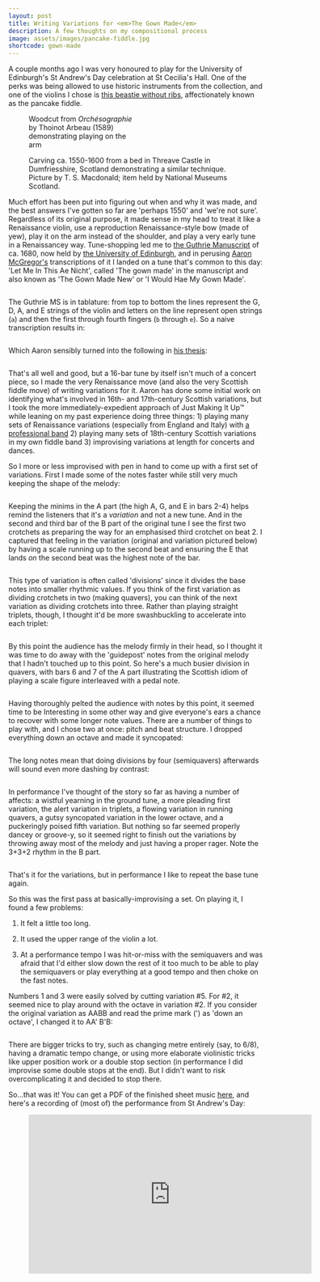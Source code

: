 ```yaml
---
layout: post
title: Writing Variations for <em>The Gown Made</em>
description: A few thoughts on my compositional process
image: assets/images/pancake-fiddle.jpg
shortcode: gown-made
---
```


A couple months ago I was very honoured to play for the University of Edinburgh's St Andrew's Day celebration at St
Cecilia's Hall. One of the perks was being allowed to use historic instruments from the collection, and one of the
violins I chose is [this beastie without ribs](https://collections.ed.ac.uk/stcecilias/record/96158), affectionately
known as the pancake fiddle.

<div class="image image-row">
  <figure class="half-image">
    <img src="/assets/images/orchesographie-fiddle.png" alt="" />
    <figcaption style='max-width: 220px'>Woodcut from <em>Orchésographie</em> by Thoinot Arbeau (1589) demonstrating playing on the arm</figcaption>
  </figure>
  <figure class="half-image">
    <img src="/assets/images/threave-castle-fiddle.jpg" alt="" />
    <figcaption>Carving ca. 1550-1600 from a bed in Threave Castle in Dumfriesshire, Scotland demonstrating a similar
    technique. Picture by T. S. Macdonald; item held by National Museums Scotland.</figcaption>
  </figure>
</div>

<div class="image">
</div>

Much effort has been put into figuring out when and why it was made, and the best answers I've gotten so far are
'perhaps 1550' and 'we're not sure'. Regardless of its original purpose, it made sense in my head to treat it like a
Renaissance violin, use a reproduction Renaissance-style bow (made of yew), play it on the arm instead of the shoulder,
and play a very early tune in a Renaissancey way. Tune-shopping led me to [the Guthrie Manuscript](https://hms.scot/manuscripts/sources/6/)
of ca. 1680, now held by [the University of
Edinburgh](https://images.is.ed.ac.uk/luna/servlet/detail/UoEwmm~2~2~55863~103592:Sermons-by-Mr--James-Guthrie%2C-1650-?qvq=q:repro_title%3D%22Sermons%20by%20Mr.%20James%20Guthrie%2C%201650-60%22&mi=1&trs=10),
and in perusing [Aaron McGregor's](https://fillocksfiddlers.com/) transcriptions of it I landed on a tune that's common
to this day: 'Let Me In This Ae Nicht', called 'The gown made' in the manuscript and also known as 'The Gown Made New'
or 'I Would Hae My Gown Made'.

<span class="image">
  <img src="/assets/images/gown-made-guthrie.png" alt="" />
</span>

The Guthrie MS is in tablature: from top to bottom the lines represent the G, D, A, and E strings of the violin and
letters on the line represent open strings (`a`) and then the first through fourth fingers (`b` through `e`). So a naive
transcription results in:


<span class="image">
  <img src="/assets/images/gown-made-transcription.png" alt="" />
</span>

Which Aaron sensibly turned into the following in [his thesis](https://theses.gla.ac.uk/81749/):


<span class="image">
  <img src="/assets/images/gown-made-mcgregor.png" alt="" />
</span>

That's all well and good, but a 16-bar tune by itself isn't much of a concert piece, so I made the very Renaissance move
(and also the very Scottish fiddle move) of writing variations for it. Aaron has done some initial work on identifying
what's involved in 16th- and 17th-century Scottish variations, but I took the more immediately-expedient approach of
Just Making It Up™ while leaning on my past experience doing three things: 1) playing many sets of Renaissance
variations (especially from England and Italy) with [a professional band](https://www.newberryconsort.org/) 2) playing
many sets of 18th-century Scottish variations in my own fiddle band 3) improvising variations at length for concerts and
dances.

So I more or less improvised with pen in hand to come up with a first set of variations. First I made some of the notes
faster while still very much keeping the shape of the melody:


<span class="imagemain">
  <img src="/assets/images/gown-made-var-1.png" alt="" />
</span>

Keeping the minims in the A part (the high A, G, and E in bars 2-4) helps remind the listeners that it's a *variation* and
not a new tune. And in the second and third bar of the B part of the original tune I see the first two crotchets as
preparing the way for an emphasised third crotchet on beat 2. I captured that feeling in the variation (original and
variation pictured below) by having a scale running up to the second beat and ensuring the E that lands *on* the second beat was
the highest note of the bar.

<span class="imagemain">
  <img src="/assets/images/gown-made-var-1-gesture.png" alt="" />
</span>

This type of variation is often called 'divisions' since it divides the base notes into smaller rhythmic values. If you
think of the first variation as dividing crotchets in two (making quavers), you can think of the next variation as
dividing crotchets into three. Rather than playing straight triplets, though, I thought it'd be more swashbuckling to
accelerate into each triplet:

<span class="imagemain">
  <img src="/assets/images/gown-made-var-2.png" alt="" />
</span>

By this point the audience has the melody firmly in their head, so I thought it was time to do away with the 'guidepost'
notes from the original melody that I hadn't touched up to this point. So here's a much busier division in quavers, with
bars 6 and 7 of the A part illustrating the Scottish idiom of playing a scale figure interleaved with a pedal note.

<span class="imagemain">
  <img src="/assets/images/gown-made-var-3.png" alt="" />
</span>

Having thoroughly pelted the audience with notes by this point, it seemed time to be Interesting in some other way and
give everyone's ears a chance to recover with some longer note values. There are a number of things to play with, and I
chose two at once: pitch and beat structure. I dropped everything down an octave and made it syncopated:

<span class="imagemain">
  <img src="/assets/images/gown-made-var-4.png" alt="" />
</span>

The long notes mean that doing divisions by four (semiquavers) afterwards will sound even more dashing by contrast:

<span class="imagemain">
  <img src="/assets/images/gown-made-var-5.png" alt="" />
</span>

In performance I've thought of the story so far as having a number of affects: a wistful yearning in the ground
tune, a more pleading first variation, the alert variation in triplets, a flowing variation in running quavers, a gutsy
syncopated variation in the lower octave, and a puckeringly poised fifth variation. But nothing so far seemed properly
dancey or groove-y, so it seemed right to finish out the variations by throwing away most of the melody and just having
a proper rager. Note the 3+3+2 rhythm in the B part.

<span class="imagemain">
  <img src="/assets/images/gown-made-var-6.png" alt="" />
</span>

That's it for the variations, but in performance I like to repeat the base tune again.

So this was the first pass at basically-improvising a set. On playing it, I found a few problems:

1. It felt a little too long.

2. It used the upper range of the violin a lot.

3. At a performance tempo I was hit-or-miss with the semiquavers and was afraid that I'd either slow down the rest of it
   too much to be able to play the semiquavers or play everything at a good tempo and then choke on the fast notes.

Numbers 1 and 3 were easily solved by cutting variation #5. For #2, it seemed nice to play around with the octave in
variation #2. If you consider the original variation as AABB and read the prime mark (') as 'down an octave', I changed
it to AA' B'B:

<span class="imagemain">
  <img src="/assets/images/gown-made-var-2-octaves.png" alt="" />
</span>

There are bigger tricks to try, such as changing metre entirely (say, to 6/8), having a dramatic tempo change, or using
more elaborate violinistic tricks like upper position work or a double stop section (in performance I did improvise some
double stops at the end). But I didn't want to risk overcomplicating it and decided to stop there.

So…that was it! You can get a PDF of the finished sheet music [here](/assets/sheet-music/gown-made.pdf), and here's
a recording of (most of) the performance from St Andrew's Day:

<div class="video-player">
  <figure>
    <iframe width="560" height="315" src="https://www.youtube.com/embed/n64Ag2HqVAo" title="YouTube video player" frameborder="0" allow="accelerometer; autoplay; clipboard-write; encrypted-media; gyroscope; picture-in-picture" allowfullscreen></iframe>
  </figure>
</div>
